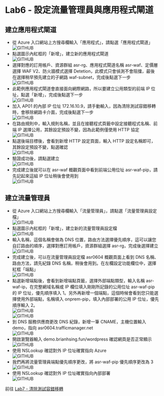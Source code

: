 # Lab6 - 設定流量管理員與應用程式閘道

## 建立應用程式閘道
- 從 Azure 入口網站上方搜尋欄輸入「應用程式」，請點選「應用程式閘道」<br>
  ![GITHUB](https://github.com/BrianHsing/Azure-Migrate/blob/master/vmware-asr/images/appgw-1.png "appgw-1")<br>
- 點選圖示內紅框的「新增」，建立新的應用程式閘道<br>
  ![GITHUB](https://github.com/BrianHsing/Azure-Migrate/blob/master/vmware-asr/images/appgw-2.png "appgw-2")<br>
- 選擇對應的訂用帳戶、資源群組 asr-rg、應用程式閘道名稱 asr-waf、定價層選擇 WAF V2、防火牆模式選擇 Detetion，此模式只會偵測不會阻擋，最後在選擇稍早預先建立的子網路 waf-subnet，完成後點選下一步<br>
  ![GITHUB](https://github.com/BrianHsing/Azure-Migrate/blob/master/vmware-asr/images/appgw-3.png "appgw-3")<br>
- 此範例應用程式閘道會直接面向網際網路，所以要建立公用類型的前端 IP 位址，點選「新增」，完成後點選下一步<br>
  ![GITHUB](https://github.com/BrianHsing/Azure-Migrate/blob/master/vmware-asr/images/appgw-4.png "appgw-4")<br>
- 加入 AP01 的內部 IP 位址 172.16.10.9，請手動輸入，因為清除測試容錯移轉時，會移除網路卡介面，完成後點選下一步<br>
  ![GITHUB](https://github.com/BrianHsing/Azure-Migrate/blob/master/vmware-asr/images/appgw-5.png "appgw-5")<br>
- 在路由規則中，輸入規則名稱，並且在接聽程式頁籤中設定接聽程式名稱、前端 IP 選擇公用，其餘設定預設不變，因為此範例僅使用 HTTP 協定<br>
  ![GITHUB](https://github.com/BrianHsing/Azure-Migrate/blob/master/vmware-asr/images/appgw-6.png "appgw-6")<br>
- 點選後端目標後，會看到新增 HTTP 設定頁面，輸入 HTTP 設定名稱即可，其餘設定預設不變，點選確認<br>
  ![GITHUB](https://github.com/BrianHsing/Azure-Migrate/blob/master/vmware-asr/images/appgw-7.png "appgw-7")<br>
- 驗證成功後，請點選建立<br>
  ![GITHUB](https://github.com/BrianHsing/Azure-Migrate/blob/master/vmware-asr/images/appgw-8.png "appgw-8")<br>
- 完成建立後就可以在 asr-waf 概觀頁面中看到前端公用位址 asr-waf-pip，請先記起來這組 IP 位址稍後會使用到<br>
  ![GITHUB](https://github.com/BrianHsing/Azure-Migrate/blob/master/vmware-asr/images/appgw-9.png "appgw-9")<br>

## 建立流量管理員
- 從 Azure 入口網站上方搜尋欄輸入「流量管理員」，請點選「流量管理員設定檔」<br>
  ![GITHUB](https://github.com/BrianHsing/Azure-Migrate/blob/master/vmware-asr/images/trafficmanager-1.png "trafficmanager-1")<br>
- 點選圖示內紅框的「新增」，建立新的流量管理員設定檔<br>
  ![GITHUB](https://github.com/BrianHsing/Azure-Migrate/blob/master/vmware-asr/images/trafficmanager-2.png "trafficmanager-2")<br>
- 輸入名稱，這個名稱會做為 DNS 位置，路由方法選擇優先順序，這可以讓您自訂路由的順序，選擇對應訂用帳戶，資源群組選擇 asr-rg，完成後選擇建立<br>
  ![GITHUB](https://github.com/BrianHsing/Azure-Migrate/blob/master/vmware-asr/images/trafficmanager-3.png "trafficmanager-3")<br>
- 完成建立後，可以在流量管理員設定檔 asr0604 概觀頁面上看到 DNS 名稱、路由方法，請先紀錄 DNS 名稱，稍後會用到。在左欄設定功能欄位中，選擇紅框「端點」<br>
  ![GITHUB](https://github.com/BrianHsing/Azure-Migrate/blob/master/vmware-asr/images/trafficmanager-4.png "trafficmanager-4")<br>
- 點選新增端點後，會看到新增端點頁籤，選擇外部端點類型，輸入名稱 asr-waf-ip，在完整網域名稱或 IP 欄位填入剛剛所記錄的公用位址 asr-waf-pip 的 IP 位址，優先順序填入 1。另外再新增一個端點，這個時候會看到您只能選擇使用外部端點，名稱填入 onprem-pip，填入內部部署的公用 IP 位址，優先順序輸入 2。<br>
  ![GITHUB](https://github.com/BrianHsing/Azure-Migrate/blob/master/vmware-asr/images/trafficmanager-5-1.png "trafficmanager-5-1")<br>
  ![GITHUB](https://github.com/BrianHsing/Azure-Migrate/blob/master/vmware-asr/images/trafficmanager-5.png "trafficmanager-5")<br>
- 到 DNS 服務供應商更改 DNS 紀錄，新增一筆 CNAME，主機位置輸入 demo，指向 asr0604.trafficmanager.net<br>
  ![GITHUB](https://github.com/BrianHsing/Azure-Migrate/blob/master/vmware-asr/images/trafficmanager-6.png "trafficmanager-6")<br>
- 開啟瀏覽器輸入 demo.brianhsing.fun/wordpress 確認網頁是否正常顯示<br>
  ![GITHUB](https://github.com/BrianHsing/Azure-Migrate/blob/master/vmware-asr/images/trafficmanager-7.png "trafficmanager-7")<br>
- 使用 NSLookup 確認對外 IP 位址確實指向 Azure<br>
  ![GITHUB](https://github.com/BrianHsing/Azure-Migrate/blob/master/vmware-asr/images/trafficmanager-8.png "trafficmanager-8")<br>
- 我們再將流量管理員端點優先順序更改，將 asr-waf-pip 優先順序更改為 3<br>
  ![GITHUB](https://github.com/BrianHsing/Azure-Migrate/blob/master/vmware-asr/images/trafficmanager-10.png "trafficmanager-10")<br>
- 使用 NSLookup 確認對外 IP 位址確實指向內部部署<br>
  ![GITHUB](https://github.com/BrianHsing/Azure-Migrate/blob/master/vmware-asr/images/trafficmanager-9.png "trafficmanager-9")<br>

 前往 [Lab7 - 清除測試容錯移轉](https://github.com/BrianHsing/Azure-Migrate/blob/master/vmware-asr/Lab7.md)<br>
